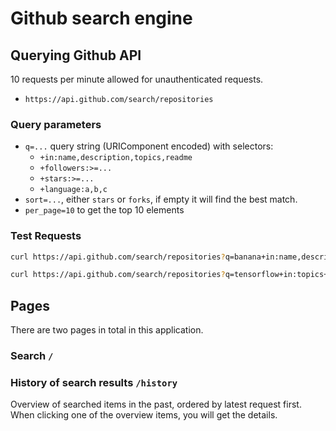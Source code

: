 # Github search engine

## Querying Github API

10 requests per minute allowed for unauthenticated requests.

- `https://api.github.com/search/repositories`

### Query parameters

- `q=...` query string (URIComponent encoded) with selectors:
  - `+in:name,description,topics,readme`
  - `+followers:>=...`
  - `+stars:>=...`
  - `+language:a,b,c`
- `sort=...`, either `stars` or `forks`, if empty it will find the best match.
- `per_page=10` to get the top 10 elements

### Test Requests

```sh
curl https://api.github.com/search/repositories?q=banana+in:name,description,topics,readme+stars:>500&sort=stars&per_page=10 | jq
```

```sh
curl https://api.github.com/search/repositories?q=tensorflow+in:topics+stars:>500&sort=stars&order=desc&per_page=10 | jq
```

## Pages

There are two pages in total in this application.

### Search `/`

### History of search results `/history`

Overview of searched items in the past, ordered by latest request first. When clicking one of the overview items, you will get the details.
